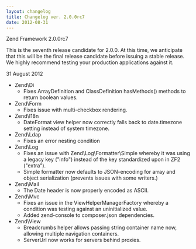 ```yaml
---
layout: changelog
title: Changelog ver. 2.0.0rc7
date: 2012-08-31
---
```


Zend Framework 2.0.0rc7

This is the seventh release candidate for 2.0.0. At this time, we anticipate
that this will be the final release candidate before issuing a stable release.
We highly recommend testing your production applications against it.

31 August 2012

- Zend\Di
  - Fixes ArrayDefinition and ClassDefinition hasMethods() methods to return
    boolean values.
- Zend\Form
  - Fixes issue with multi-checkbox rendering.
- Zend\I18n
  - DateFormat view helper now correctly falls back to date.timezone setting
    instead of system timezone.
- Zend\Ldap
  - Fixes an error nesting condition
- Zend\Log
  - Fixes an issue with Zend\Log\Formatter\Simple whereby it was using a legacy
    key ("info") instead of the key standardized upon in ZF2 ("extra").
  - Simple formatter now defaults to JSON-encoding for array and object
    serialization (prevents issues with some writers.)
- Zend\Mail
  - The Date header is now properly encoded as ASCII.
- Zend\Mvc
  - Fixes an issue in the ViewHelperManagerFactory whereby a condition was
    testing against an uninitialized value.
  - Added zend-console to composer.json dependencies.
- Zend\View
  - Breadcrumbs helper allows passing string container name now, allowing
    multiple navigation containers.
  - ServerUrl now works for servers behind proxies.